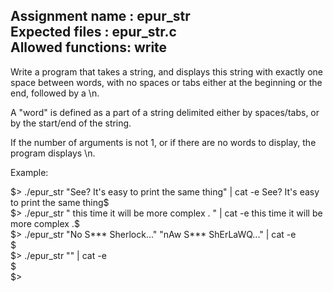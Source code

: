 Assignment name  : epur_str   
Expected files   : epur_str.c   
Allowed functions: write   
--------------------------------------------------------------------------------

Write a program that takes a string, and displays this string with exactly one
space between words, with no spaces or tabs either at the beginning or the end,
followed by a \n.

A "word" is defined as a part of a string delimited either by spaces/tabs, or
by the start/end of the string.

If the number of arguments is not 1, or if there are no words to display, the
program displays \n.

Example:

$> ./epur_str "See? It's easy to print the same thing" | cat -e  
See? It's easy to print the same thing$  
$> ./epur_str " this        time it      will     be    more complex  . " | cat -e  
this time it will be more complex .$  
$> ./epur_str "No S*** Sherlock..." "nAw S*** ShErLaWQ..." | cat -e  
$  
$> ./epur_str "" | cat -e  
$  
$>
